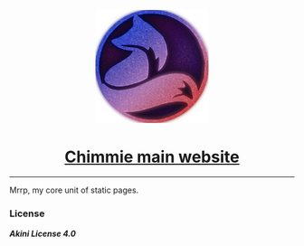 <p align="center">
	<a href="https://chimmie.k.vu">
		<img src="docs/README-icon.png" width="200">
		<h1 align="center">Chimmie main website</h1>
	</a>
	<hr>
</p>

Mrrp, my core unit of static pages.

### License

***Akini License 4.0***

